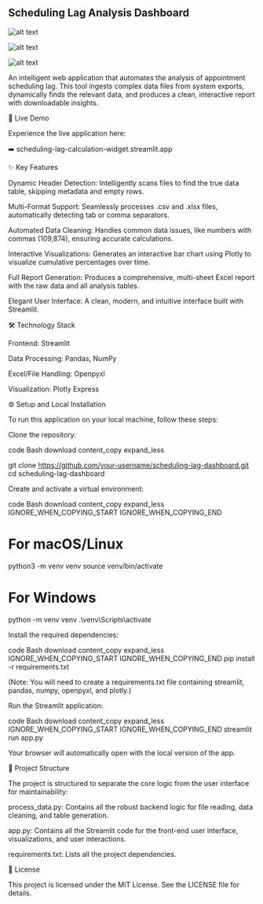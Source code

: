 ## Scheduling Lag Analysis Dashboard

![alt text](https://static.streamlit.io/badges/streamlit_badge_black_white.svg)


![alt text](https://img.shields.io/badge/python-3.9+-blue.svg)


![alt text](https://img.shields.io/badge/License-MIT-yellow.svg)

An intelligent web application that automates the analysis of appointment scheduling lag. This tool ingests complex data files from system exports, dynamically finds the relevant data, and produces a clean, interactive report with downloadable insights.

🚀 Live Demo

Experience the live application here:

➡️ scheduling-lag-calculation-widget.streamlit.app

✨ Key Features

Dynamic Header Detection: Intelligently scans files to find the true data table, skipping metadata and empty rows.

Multi-Format Support: Seamlessly processes .csv and .xlsx files, automatically detecting tab or comma separators.

Automated Data Cleaning: Handles common data issues, like numbers with commas (109,874), ensuring accurate calculations.

Interactive Visualizations: Generates an interactive bar chart using Plotly to visualize cumulative percentages over time.

Full Report Generation: Produces a comprehensive, multi-sheet Excel report with the raw data and all analysis tables.

Elegant User Interface: A clean, modern, and intuitive interface built with Streamlit.

🛠️ Technology Stack

Frontend: Streamlit

Data Processing: Pandas, NumPy

Excel/File Handling: Openpyxl

Visualization: Plotly Express

⚙️ Setup and Local Installation

To run this application on your local machine, follow these steps:

Clone the repository:

code
Bash
download
content_copy
expand_less

git clone https://github.com/your-username/scheduling-lag-dashboard.git
cd scheduling-lag-dashboard

Create and activate a virtual environment:

code
Bash
download
content_copy
expand_less
IGNORE_WHEN_COPYING_START
IGNORE_WHEN_COPYING_END
# For macOS/Linux
python3 -m venv venv
source venv/bin/activate

# For Windows
python -m venv venv
.\venv\Scripts\activate

Install the required dependencies:

code
Bash
download
content_copy
expand_less
IGNORE_WHEN_COPYING_START
IGNORE_WHEN_COPYING_END
pip install -r requirements.txt

(Note: You will need to create a requirements.txt file containing streamlit, pandas, numpy, openpyxl, and plotly.)

Run the Streamlit application:

code
Bash
download
content_copy
expand_less
IGNORE_WHEN_COPYING_START
IGNORE_WHEN_COPYING_END
streamlit run app.py

Your browser will automatically open with the local version of the app.

📂 Project Structure

The project is structured to separate the core logic from the user interface for maintainability:

process_data.py: Contains all the robust backend logic for file reading, data cleaning, and table generation.

app.py: Contains all the Streamlit code for the front-end user interface, visualizations, and user interactions.

requirements.txt: Lists all the project dependencies.

📄 License

This project is licensed under the MIT License. See the LICENSE file for details.
